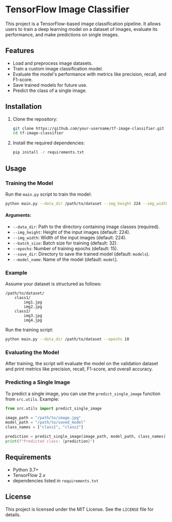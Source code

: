 # TensorFlow Image Classifier

This project is a TensorFlow-based image classification pipeline. It allows users to train a deep learning model on a dataset of images, evaluate its performance, and make predictions on single images.

## Features
- Load and preprocess image datasets.
- Train a custom image classification model.
- Evaluate the model's performance with metrics like precision, recall, and F1-score.
- Save trained models for future use.
- Predict the class of a single image.

## Installation

1. Clone the repository:
   ```bash
   git clone https://github.com/your-username/tf-image-classifier.git
   cd tf-image-classifier
   ```

2. Install the required dependencies:
   ```bash
   pip install -r requirements.txt
   ```

## Usage

### Training the Model
Run the `main.py` script to train the model:
```bash
python main.py --data_dir /path/to/dataset --img_height 224 --img_width 224 --batch_size 32 --epochs 15 --save_dir models --model_name my_model
```

#### Arguments:
- `--data_dir`: Path to the directory containing image classes (required).
- `--img_height`: Height of the input images (default: 224).
- `--img_width`: Width of the input images (default: 224).
- `--batch_size`: Batch size for training (default: 32).
- `--epochs`: Number of training epochs (default: 15).
- `--save_dir`: Directory to save the trained model (default: `models`).
- `--model_name`: Name of the model (default: `model`).

### Example
Assume your dataset is structured as follows:
```
/path/to/dataset/
    class1/
        img1.jpg
        img2.jpg
    class2/
        img3.jpg
        img4.jpg
```

Run the training script:
```bash
python main.py --data_dir /path/to/dataset --epochs 10
```

### Evaluating the Model
After training, the script will evaluate the model on the validation dataset and print metrics like precision, recall, F1-score, and overall accuracy.

### Predicting a Single Image
To predict a single image, you can use the `predict_single_image` function from `src.utils`. Example:
```python
from src.utils import predict_single_image

image_path = "/path/to/image.jpg"
model_path = "/path/to/saved_model"
class_names = ["class1", "class2"]

prediction = predict_single_image(image_path, model_path, class_names)
print(f"Predicted class: {prediction}")
```

## Requirements
- Python 3.7+
- TensorFlow 2.x
- dependencies listed in `requirements.txt`

## License
This project is licensed under the MIT License. See the `LICENSE` file for details.